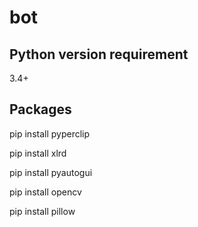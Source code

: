 # bot

## Python version requirement
3.4+

## Packages
pip install pyperclip

pip install xlrd

pip install pyautogui

pip install opencv

pip install pillow


